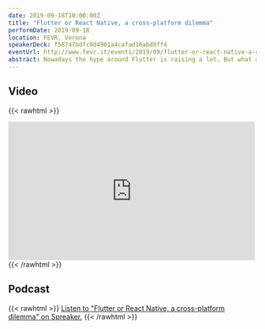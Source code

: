 ```yaml
---
date: 2019-09-18T10:00:00Z
title: "Flutter or React Native, a cross-platform dilemma"
performDate: 2019-09-18
location: FEVR, Verona
speakerDeck: f58747bdfc0d4901a4cafad16abd0ff4
eventUrl: http://www.fevr.it/eventi/2019/09/flutter-or-react-native-a-cross-platform-dilemma/
abstract: Nowadays the hype around Flutter is raising a lot. But what about the “(not so) old-fashioned” React Native?<br>In this talk, we will see the basics and the differences between the two frameworks. In particular, we will understand how to build User Interfaces and how the internals of the two framework works. Finally, we will try to understand when and why to choose a cross-platform framework and which of the two.<br>All this journey is based on the true story of an Android Developer that he wanted to explore the cross-platform jungle both for work and fun reasons.
---
```


## Video

{{< rawhtml >}}
<iframe src="https://www.facebook.com/plugins/video.php?href=https%3A%2F%2Fwww.facebook.com%2Fmatteoguidotto%2Fvideos%2F10220661987803505%2F&width=500&show_text=false&height=281&appId" width="500" height="281" style="border:none;overflow:hidden" scrolling="no" frameborder="0" allowTransparency="true" allow="encrypted-media" allowFullScreen="true"></iframe>  
{{< /rawhtml >}}


## Podcast

{{< rawhtml >}}
<a class="spreaker-player" href="https://www.spreaker.com/user/fevr/flutter-or-react-native" data-resource="episode_id=19149450" data-theme="dark" data-autoplay="false" data-playlist="false" data-cover="https://d3wo5wojvuv7l.cloudfront.net/images.spreaker.com/original/b9c9b933899129acf0890c1131d461d2.jpg" data-width="100%" data-height="200px">Listen to "Flutter or React Native, a cross-platform dilemma" on Spreaker.</a><script async src="https://widget.spreaker.com/widgets.js"></script>
{{< /rawhtml >}}
